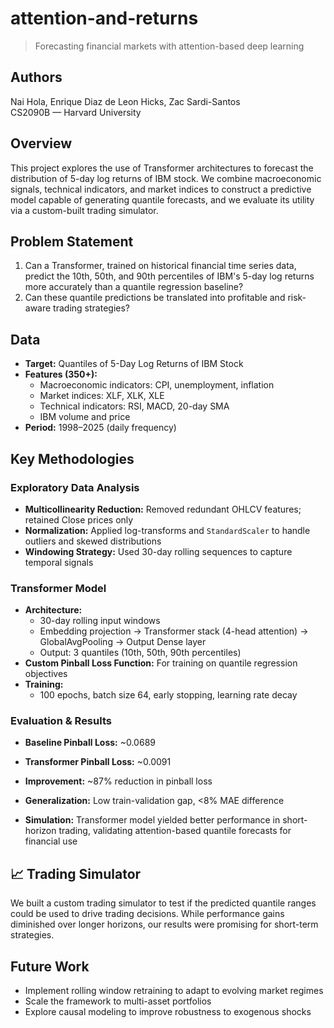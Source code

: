 # attention-and-returns 

> Forecasting financial markets with attention-based deep learning

## Authors

Nai Hola, Enrique Diaz de Leon Hicks, Zac Sardi-Santos  
CS2090B — Harvard University

## Overview

This project explores the use of Transformer architectures to forecast the distribution of 5-day log returns of IBM stock. We combine macroeconomic signals, technical indicators, and market indices to construct a predictive model capable of generating quantile forecasts, and we evaluate its utility via a custom-built trading simulator.

## Problem Statement

1. Can a Transformer, trained on historical financial time series data, predict the 10th, 50th, and 90th percentiles of IBM's 5-day log returns more accurately than a quantile regression baseline?
2. Can these quantile predictions be translated into profitable and risk-aware trading strategies?

## Data

- **Target:** Quantiles of 5-Day Log Returns of IBM Stock
- **Features (350+):**
  - Macroeconomic indicators: CPI, unemployment, inflation
  - Market indices: XLF, XLK, XLE
  - Technical indicators: RSI, MACD, 20-day SMA
  - IBM volume and price
- **Period:** 1998–2025 (daily frequency)

## Key Methodologies

### Exploratory Data Analysis

- **Multicollinearity Reduction:** Removed redundant OHLCV features; retained Close prices only
- **Normalization:** Applied log-transforms and `StandardScaler` to handle outliers and skewed distributions
- **Windowing Strategy:** Used 30-day rolling sequences to capture temporal signals

### Transformer Model

- **Architecture:**
  - 30-day rolling input windows
  - Embedding projection → Transformer stack (4-head attention) → GlobalAvgPooling → Output Dense layer
  - Output: 3 quantiles (10th, 50th, 90th percentiles)
- **Custom Pinball Loss Function:** For training on quantile regression objectives
- **Training:**
  - 100 epochs, batch size 64, early stopping, learning rate decay

### Evaluation & Results

- **Baseline Pinball Loss:** ~0.0689  
- **Transformer Pinball Loss:** ~0.0091  
- **Improvement:** ~87% reduction in pinball loss

- **Generalization:** Low train-validation gap, <8% MAE difference
- **Simulation:** Transformer model yielded better performance in short-horizon trading, validating attention-based quantile forecasts for financial use

## 📈 Trading Simulator

We built a custom trading simulator to test if the predicted quantile ranges could be used to drive trading decisions. While performance gains diminished over longer horizons, our results were promising for short-term strategies.

## Future Work

- Implement rolling window retraining to adapt to evolving market regimes
- Scale the framework to multi-asset portfolios
- Explore causal modeling to improve robustness to exogenous shocks




